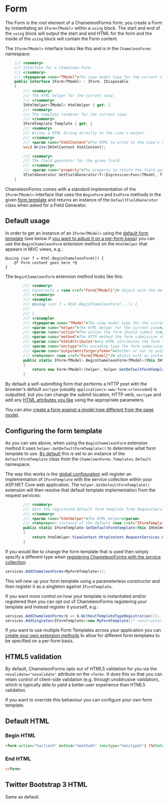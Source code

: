 # Form

The Form is the root element of a ChameleonForms form; you create a Form by instantiating an `IForm<TModel>` within a `using` block. The start and end of the `using` block will output the start and end HTML for the form and the inside of the `using` block will contain the Form content.

The `IForm<TModel>` interface looks like this and is in the `ChameleonForms` namespace:

```cs
    /// <summary>
    /// Interface for a Chameleon Form.
    /// </summary>
    /// <typeparam name="TModel">The view model type for the current view</typeparam>    
    public interface IForm<TModel> : IForm, IDisposable
    {
        /// <summary>
        /// The HTML helper for the current view.
        /// </summary>
        IHtmlHelper<TModel> HtmlHelper { get; }
        /// <summary>
        /// The template renderer for the current view.
        /// </summary>
        IFormTemplate Template { get; }
        /// <summary>
        /// Writes a HTML String directly to the view's output.
        /// </summary>
        /// <param name="htmlContent">The HTML to write to the view's output</param>
        void Write(IHtmlContent htmlContent);

        /// <summary>
        /// The field generator for the given field.
        /// </summary>
        /// <param name="property">The property to return the field generator for</param>
        IFieldGenerator GetFieldGenerator<T>(Expression<Func<TModel, T>> property);
    }
```

ChameleonForms comes with a standard implementation of the `IForm<TModel>` interface that uses the `BeginForm` and `EndForm` methods in the given [form template](form-templates.md) and returns an instance of the `DefaultFieldGenerator` class when asked for a Field Generator.

## Default usage

In order to get an instance of an `IForm<TModel>` using the [default form template](configuration.md#default-global-config) (see below if [you want to adjust it on a per-form basis](#configuring-the-form-template)) you can use the `BeginChameleonForm` extension method on the `HtmlHelper` that appears in MVC views, e.g.:

```cshtml
@using (var f = Html.BeginChameleonForm()) {
    @* Form content goes here *@
}
```

The `BeginChameleonForm` extension method looks like this:

```cs
        /// <summary>
        /// Constructs a <see cref="Form{TModel}"/> object with the default ChameleonForms template renderer.
        /// </summary>
        /// <example>
        /// @using (var f = Html.BeginChameleonForm(...)) {
        ///     ...
        /// }
        /// </example>
        /// <typeparam name="TModel">The view model type for the current view</typeparam>
        /// <param name="helper">The HTML Helper for the current view</param>
        /// <param name="action">The action the form should submit to</param>
        /// <param name="method">The HTTP method the form submission should use</param>
        /// <param name="htmlAttributes">Any HTML attributes the form should use</param>
        /// <param name="enctype">The encoding type the form submission should use</param>
        /// <param name="outputAntiforgeryToken">Whether or not to output an antiforgery token in the form; defaults to null which will output a token if the method isn't GET</param>
        /// <returns>A <see cref="Form{TModel}"/> object with an instance of the default form template renderer.</returns>
        public static IForm<TModel> BeginChameleonForm<TModel>(this IHtmlHelper<TModel> helper, string action = "", FormMethod method = FormMethod.Post, HtmlAttributes htmlAttributes = null, EncType? enctype = null, bool? outputAntiforgeryToken = null)
        {
            return new Form<TModel>(helper, helper.GetDefaultFormTemplate(), action, method, htmlAttributes, enctype, outputAntiforgeryToken);
        }
```

By default a self-submitting form that performs a HTTP post with the browser's default `enctype` (usually `application/x-www-form-urlencoded`) is outputted, but you can change the submit location, HTTP verb, `enctype` and add any [HTML attributes you like](html-attributes.md) using the appropriate parameters.

You can also [create a form against a model type different from the page model](different-form-models.md).

## Configuring the form template

As you can see above, when using the `BeginChameleonForm` extension method it uses `helper.GetDefaultFormTemplate()` to determine what form template to use. [By default](configuration.md#default-global-config) this is set to an instance of the `DefaultFormTemplate` class from the `ChameleonForms.Templates.Default` namespace.

The way this works is the [global configuration](configuration.md) will register an implementation of `IFormTemplate` with the service collection within your ASP.NET Core web application. The `helper.GetDefaultFormTemplate()` extension will then resolve that default template implementation from the request services:

```cs
        /// <summary>
        /// Gets the registered default form template from RequestServices.
        /// </summary>
        /// <param name="htmlHelper">The HTML Helper</param>
        /// <returns>An instance of the default <see cref="IFormTemplate"/></returns>
        public static IFormTemplate GetDefaultFormTemplate(this IHtmlHelper htmlHelper)
        {
            return htmlHelper.ViewContext.HttpContext.RequestServices.GetRequiredService<IFormTemplate>();
        }
```

If you would like to change the form template that is used then simply specify a different type when [registering ChameleonForms with the service collection](configuration.md#addservices-overloads):

```cs
services.AddChameleonForms<MyFormTemplate>();
```

This will new up your form template using a parameterless constructor and then register it as a singleton against `IFormTemplate`.

If you want more control on how your template is instantiated and/or registered then you can opt out of ChameleonForms registering your template and instead register it yourself, e.g.:

```cs
services.AddChameleonForms(b => b.WithoutTemplateTypeRegistration());
services.AddSingleton<IFormTemplate>(new MyFormTemplate(/* constructor parameters */));
```

If you want to use multiple Form Templates across your application you can [create your own extension methods](custom-template.md) to allow for different form templates to be specified on a per-form basis.

## HTML5 validation

By default, ChameleonForms opts out of HTML5 validation for you via the `novalidate="novalidate"` attribute on the `<form>`. It does this so that you can retain control of client-side validation (e.g. through unobtrusive validation), which is typically able to yield a better user experience than HTML5 validation.

If you want to override this behaviour you can configure your own form template.

## Default HTML

### Begin HTML

```html
<form action="%action%" method="%method%" (enctype="%enctype%") (%htmlAttributes%) novalidate="novalidate">
```

### End HTML

```html
</form>
```

## Twitter Bootstrap 3 HTML

Same as default.
